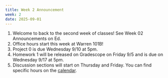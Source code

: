 ```yaml
---
title: Week 2 Announcement
week: 2
date: 2025-09-01
---
```


1. Welcome to back to the second week of classes! See Week 02 Announcements on Ed.
2. Office hours start this week at Warren 101B!
3. Project 0 is due Wednesday 9/10 at 5pm.
4. Homework 1 will be released on Gradescope on Friday 9/5 and is due on Wednesday 9/17 at 5pm.
5. Discussion sections will start on Thursday and Friday. You can find specific hours on the [calendar](https://data101.org/fa25/calendar).